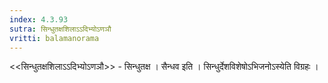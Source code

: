 ```yaml
---
index: 4.3.93
sutra: सिन्धुतक्षशिलाऽऽदिभ्योऽणञौ
vritti: balamanorama
---
```


<<सिन्धुतक्षशिलाऽ‌ऽदिभ्योऽणञौ>> - सिन्धुतक्ष । सैन्धव इति । सिन्धुर्देशविशेषोऽभिजनोऽस्येति विग्रहः । 
